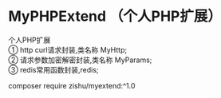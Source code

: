 # MyPHPExtend （个人PHP扩展）
个人PHP扩展  
① http curl请求封装,类名称 MyHttp;  
② 请求参数加密解密封装,类名称 MyParams;  
③ redis常用函数封装,redis;  
  
  
  composer require zishu/myextend:^1.0 
